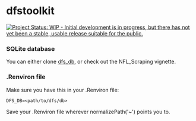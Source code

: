 # dfstoolkit

[![Project Status: WIP - Initial development is in progress, but there has not yet been a stable, usable release suitable for the public.](http://www.repostatus.org/badges/latest/wip.svg)](http://www.repostatus.org/#wip)

### SQLite database

You can either clone [dfs_db](https://github.com/kimjam/dfs_db), or check out the NFL_Scraping vignette.

### .Renviron file

Make sure you have this in your .Renviron file:

```
DFS_DB=<path/to/dfs/db>
```

Save your .Renviron file wherever normalizePath('~') points you to.
